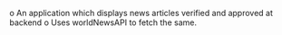 o An application which displays news articles verified and approved at backend 
o Uses worldNewsAPI to fetch the same. 
